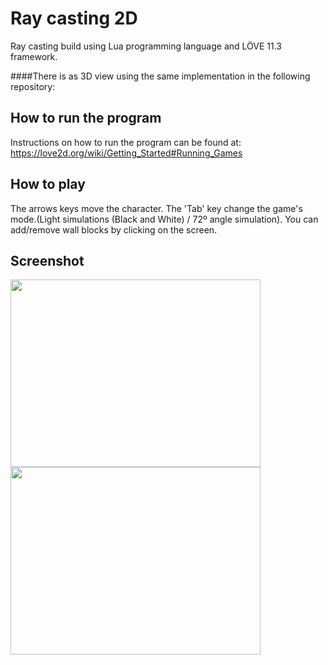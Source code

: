 # Ray casting 2D
Ray casting build using Lua programming language and LÖVE 11.3 framework.

####There is as 3D view using the same implementation in the following repository: 

## How to run the program
Instructions on how to run the program can be found at: https://love2d.org/wiki/Getting_Started#Running_Games

## How to play
The arrows keys move the character. The 'Tab' key change the game's mode.(Light simulations (Black and White) / 72º angle simulation).
You can add/remove wall blocks by clicking on the screen.

## Screenshot
<p>
  <img src="https://github.com/MatheusCod/Ray_casting_2D/blob/master/preview1.gif" width="400" height="300">
  <img src="https://github.com/MatheusCod/Ray_casting_2D/blob/master/preview2.gif" width="400" height="300">
</p>
